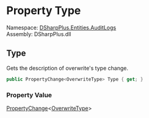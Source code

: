 # Property Type

Namespace: [DSharpPlus.Entities.AuditLogs](DSharpPlus.Entities.AuditLogs.md)  
Assembly: DSharpPlus.dll

## <a id="DSharpPlus_Entities_AuditLogs_DiscordAuditLogOverwriteEntry_Type"></a>Type

Gets the description of overwrite's type change.

```csharp
public PropertyChange<OverwriteType> Type { get; }
```

### Property Value

[PropertyChange](DSharpPlus.Entities.AuditLogs.PropertyChange\-1.md)<[OverwriteType](DSharpPlus.OverwriteType.md)\>

